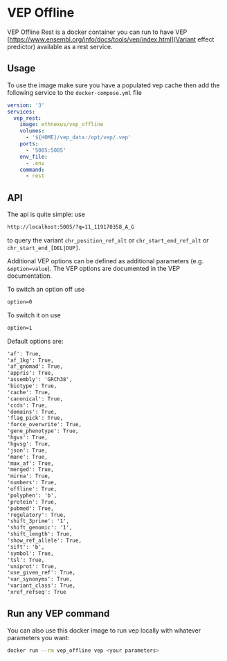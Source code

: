# VEP Offline

VEP Offline Rest is a docker container you can run to have VEP [https://www.ensembl.org/info/docs/tools/vep/index.html](Variant effect predictor) available as a rest service.

## Usage

To use the image make sure you have a populated vep cache then add the following service to the `docker-compose.yml` file

```yaml
version: '3'
services:
  vep_rest:
    image: ethnexus/vep_offline
    volumes:
      - '${HOME}/vep_data:/opt/vep/.vep'
    ports:
      - '5005:5005'
    env_file:
      - .env
    command:
      - rest
```

## API

The api is quite simple: use

```txt
http://localhost:5005/?q=11_119170358_A_G
```

to query the variant `chr_position_ref_alt` or `chr_start_end_ref_alt` or `chr_start_end_[DEL|DUP]`.

Additional VEP options can be defined as additional parameters (e.g. `&option=value`). The VEP options are documented in the VEP documentation.

To switch an option off use

```txt
option=0
```

To switch it on use

```txt
option=1
```

Default options are:

```txt
'af': True,
'af_1kg': True,
'af_gnomad': True,
'appris': True,
'assembly': 'GRCh38',
'biotype': True,
'cache': True,
'canonical': True,
'ccds': True,
'domains': True,
'flag_pick': True,
'force_overwrite': True,
'gene_phenotype': True,
'hgvs': True,
'hgvsg': True,
'json': True,
'mane': True,
'max_af': True,
'merged': True,
'mirna': True,
'numbers': True,
'offline': True,
'polyphen': 'b',
'protein': True,
'pubmed': True,
'regulatory': True,
'shift_3prime': '1',
'shift_genomic': '1',
'shift_length': True,
'show_ref_allele': True,
'sift': 'b',
'symbol': True,
'tsl': True,
'uniprot': True,
'use_given_ref': True,
'var_synonyms': True,
'variant_class': True,
'xref_refseq': True
```

## Run any VEP command

You can also use this docker image to run vep locally with whatever parameters you want:

```bash
docker run --rm vep_offline vep <your parameters>
```
